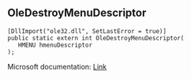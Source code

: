 ## OleDestroyMenuDescriptor

```
[DllImport("ole32.dll", SetLastError = true)]
public static extern int OleDestroyMenuDescriptor(
   HMENU hmenuDescriptor
);
```

Microsoft documentation: [Link](https://learn.microsoft.com/en-us/windows/win32/api/ole2/nf-ole2-oledestroymenudescriptor)
